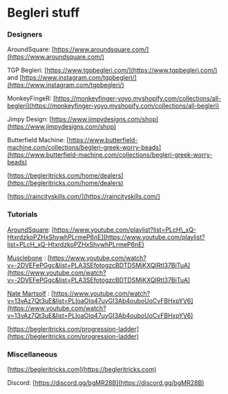 # Begleri stuff

### Designers

AroundSquare: [https://www.aroundsquare.com/](https://www.aroundsquare.com/)

TGP Begleri: [https://www.tgpbegleri.com/](https://www.tgpbegleri.com/) and [https://www.instagram.com/tgpbegleri/](https://www.instagram.com/tgpbegleri/)

MonkeyFingeR: [https://monkeyfinger-yoyo.myshopify.com/collections/all-begleri](https://monkeyfinger-yoyo.myshopify.com/collections/all-begleri)

Jimpy Design: [https://www.jimpydesigns.com/shop](https://www.jimpydesigns.com/shop)

Butterfield Machine: [https://www.butterfield-machine.com/collections/begleri-greek-worry-beads](https://www.butterfield-machine.com/collections/begleri-greek-worry-beads)

[https://begleritricks.com/home/dealers](https://begleritricks.com/home/dealers)

[https://raincityskills.com/](https://raincityskills.com/)

### Tutorials

[AroundSquare](https://www.youtube.com/user/aroundsquare): [https://www.youtube.com/playlist?list=PLcH\_xQ-HtxrdzkoPZHxShywhPLrmeP6nE](https://www.youtube.com/playlist?list=PLcH_xQ-HtxrdzkoPZHxShywhPLrmeP6nE)

[Musclebone](https://www.youtube.com/c/musclebones) : [https://www.youtube.com/watch?v=-2DVEFePGgc&list=PLA3SEfotogzcBDTDSMjKXQIRtl37BiTuA](https://www.youtube.com/watch?v=-2DVEFePGgc&list=PLA3SEfotogzcBDTDSMjKXQIRtl37BiTuA)

[Nate Martsolf](https://www.youtube.com/channel/UCJT5qwrkkSp_bSs5NEwcDiA) : [https://www.youtube.com/watch?v=13vAz7Qt3uE&list=PLIoaOIq47uyGI3Ab4ouboUoCvFBHxpYV6](https://www.youtube.com/watch?v=13vAz7Qt3uE&list=PLIoaOIq47uyGI3Ab4ouboUoCvFBHxpYV6)

[https://begleritricks.com/progression-ladder](https://begleritricks.com/progression-ladder)

### Miscellaneous

[https://begleritricks.com](https://begleritricks.com)

Discord: [https://discord.gg/bgMR28B](https://discord.gg/bgMR28B)